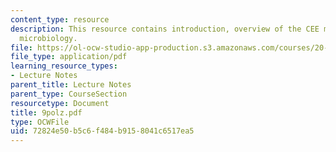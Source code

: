 ```yaml
---
content_type: resource
description: This resource contains introduction, overview of the CEE major, and environmental
  microbiology.
file: https://ol-ocw-studio-app-production.s3.amazonaws.com/courses/20-010j-introduction-to-bioengineering-be-010j-spring-2006/72824e50b5c6f484b9158041c6517ea5_9polz.pdf
file_type: application/pdf
learning_resource_types:
- Lecture Notes
parent_title: Lecture Notes
parent_type: CourseSection
resourcetype: Document
title: 9polz.pdf
type: OCWFile
uid: 72824e50-b5c6-f484-b915-8041c6517ea5
---
```

